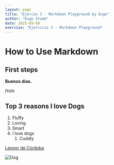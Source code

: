 ```yaml
---
layout: page
title: "Ejercio 3 - Markdown Playground by Euge"
author: "Euge Stumm"
date: 2025-09-09
exercise: "Ejercicio 3 - Markdown Playground"
---
```


# How to Use Markdown

## First steps

**Buenos dias.** 

*Hola*

## Top 3 reasons I love Dogs

1. Fluffy
2. Loving
1. Smart
1. I love dogs
   1. Cuddly

[Leonor de Córdoba](https://www.google.com)

![Dog](https://hips.hearstapps.com/hmg-prod/images/dog-puppy-on-garden-royalty-free-image-1586966191.jpg)



